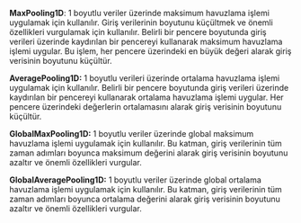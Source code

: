 **MaxPooling1D**: 1 boyutlu veriler üzerinde maksimum havuzlama işlemi uygulamak için kullanılır. Giriş verilerinin boyutunu küçültmek ve önemli özellikleri vurgulamak için kullanılır. Belirli bir pencere boyutunda giriş verileri üzerinde kaydırılan bir pencereyi kullanarak maksimum havuzlama işlemi uygular. Bu işlem, her pencere üzerindeki en büyük değeri alarak giriş verisinin boyutunu küçültür.

**AveragePooling1D:** 1 boyutlu verileri üzerinde ortalama havuzlama işlemi uygulamak için kullanılır. Belirli bir pencere boyutunda giriş verileri üzerinde kaydırılan bir pencereyi kullanarak ortalama havuzlama işlemi uygular. Her pencere üzerindeki değerlerin ortalamasını alarak giriş verisinin boyutunu küçültür.

**GlobalMaxPooling1D:** 1 boyutlu veriler üzerinde global maksimum havuzlama işlemi uygulamak için kullanılır. Bu katman, giriş verilerinin tüm zaman adımları boyunca maksimum değerini alarak giriş verisinin boyutunu azaltır ve önemli özellikleri vurgular.

**GlobalAveragePooling1D:** 1 boyutlu veriler üzerinde global ortalama havuzlama işlemi uygulamak için kullanılır. Bu katman, giriş verilerinin tüm zaman adımları boyunca ortalama değerini alarak giriş verisinin boyutunu azaltır ve önemli özellikleri vurgular.